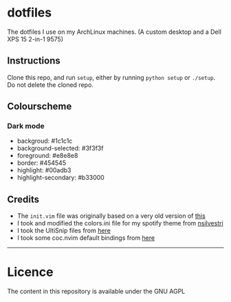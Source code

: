 # dotfiles
The dotfiles I use on my ArchLinux machines. (A custom desktop and a Dell XPS 15 2-in-1 9575)

## Instructions
Clone this repo, and run `setup`, either by running `python setup` or `./setup`. Do not delete the cloned repo.

## Colourscheme
### Dark mode
* backgroud: #1c1c1c
* background-selected: #3f3f3f
* foreground: #e8e8e8
* border: #454545
* highlight: #00adb3
* highlight-secondary: #b33000

## Credits
* The `init.vim` file was originally based on a very old version of [this](https://github.com/amix/vimrc)
* I took and modified the colors.ini file for my spotify theme from [nsilvestri](https://github.com/nsilvestri/dotfiles)
* I took the UltiSnip files from [here](https://github.com/honza/vim-snippets)
* I took some coc.nvim default bindings from [here](https://github.com/neoclide/coc.nvim)

---
# Licence

The content in this repository is available under the GNU AGPL
